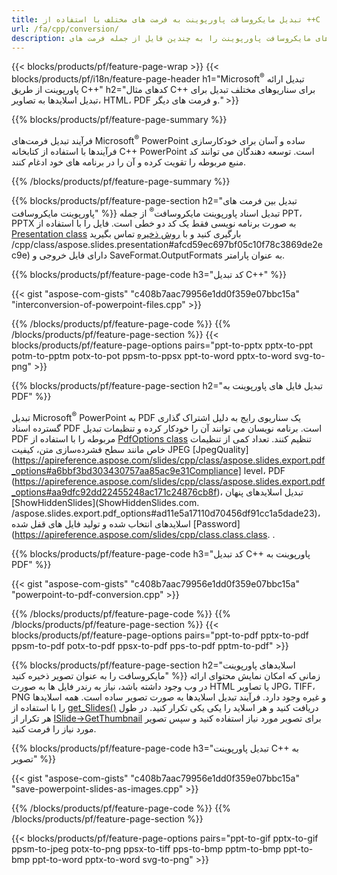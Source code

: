```yaml
---
title: تبدیل مایکروسافت پاورپوینت به فرمت های مختلف با استفاده از ++C
url: /fa/cpp/conversion/
description: اسلایدهای مایکروسافت پاورپوینت را به چندین فایل از جمله فرمت های HTML، PDF و تصویر در برنامه های C++ تبدیل کنید.
---
```


{{< blocks/products/pf/feature-page-wrap >}}
{{< blocks/products/pf/i18n/feature-page-header h1="Microsoft<sup>®</sup> تبدیل ارائه پاورپوینت از طریق C++" h2="کدهای مثال C++ برای سناریوهای مختلف تبدیل برای تبدیل اسلایدها به تصاویر، HTML، PDF و فرمت های دیگر." >}}

{{% blocks/products/pf/feature-page-summary %}}

فرآیند تبدیل فرمت‌های Microsoft<sup>®</sup> PowerPoint ساده و آسان برای خودکارسازی فرآیندها با استفاده از کتابخانه C++ PowerPoint است. توسعه دهندگان می توانند کد منبع مربوطه را تقویت کرده و آن را در برنامه های خود ادغام کنند. 

{{% /blocks/products/pf/feature-page-summary  %}}

{{% blocks/products/pf/feature-page-section  h2="تبدیل بین فرمت های پاورپوینت مایکروسافت" %}}
تبدیل اسناد پاورپوینت مایکروسافت<sup>®</sup> از جمله PPT، PPTX به صورت برنامه نویسی فقط یک کد دو خطی است. فایل را با استفاده از [Presentation class](https://apireference.aspose.com/slides/cpp/class/aspose.slides.presentation) بارگیری کنید و با [روش ذخیره](https://apireference.aspose.com/slides) تماس بگیرید /cpp/class/aspose.slides.presentation#afcd59ec697bf05c10f78c3869de2ec9e) دارای فایل خروجی و SaveFormat.OutputFormats به عنوان پارامتر.

{{% blocks/products/pf/feature-page-code h3="کد تبدیل C++" %}}

{{< gist "aspose-com-gists" "c408b7aac79956e1dd0f359e07bbc15a" "interconversion-of-powerpoint-files.cpp" >}}


{{% /blocks/products/pf/feature-page-code  %}}
{{% /blocks/products/pf/feature-page-section %}}
{{< blocks/products/pf/feature-page-options pairs="ppt-to-pptx pptx-to-ppt potm-to-pptm potx-to-pot ppsm-to-ppsx ppt-to-word pptx-to-word svg-to-png" >}}


{{% blocks/products/pf/feature-page-section  h2="تبدیل فایل های پاورپوینت به PDF" %}}

تبدیل Microsoft<sup>®</sup> PowerPoint به PDF یک سناریوی رایج به دلیل اشتراک گذاری گسترده اسناد PDF است. برنامه نویسان می توانند آن را خودکار کرده و تنظیمات تبدیل PDF مربوطه را با استفاده از [PdfOptions class](https://apireference.aspose.com/slides/cpp/class/aspose.slides.export.pdf_options) تنظیم کنند. تعداد کمی از تنظیمات خاص مانند سطح فشرده‌سازی متن، کیفیت JPEG [JpegQuality](https://apireference.aspose.com/slides/cpp/class/aspose.slides.export.pdf_options#a6bbf3bd303430757aa85ac9e31Compliance] level، PDF (https://apireference.aspose.com/slides/cpp/class/aspose.slides.export.pdf_options#aa9dfc92dd22455248ac171c24876cb8f)، تبدیل اسلایدهای پنهان [ShowHiddenSlides](ShowHiddenSlides.com. /aspose.slides.export.pdf_options#ad11e5a17110d70456df91cc1a5dade23)، اسلایدهای انتخاب شده و تولید فایل های قفل شده [Password](https://apireference.aspose.com/slides/cpp/class.class.class. .

{{% blocks/products/pf/feature-page-code h3="کد تبدیل C++ پاورپوینت به PDF" %}}

{{< gist "aspose-com-gists" "c408b7aac79956e1dd0f359e07bbc15a" "powerpoint-to-pdf-conversion.cpp" >}}

{{% /blocks/products/pf/feature-page-code  %}}
{{% /blocks/products/pf/feature-page-section %}}
{{< blocks/products/pf/feature-page-options pairs="ppt-to-pdf pptx-to-pdf ppsm-to-pdf potx-to-pdf ppsx-to-pdf pps-to-pdf pptm-to-pdf" >}}


{{% blocks/products/pf/feature-page-section  h2="اسلایدهای پاورپوینت مایکروسافت را به عنوان تصویر ذخیره کنید" %}}
زمانی که امکان نمایش محتوای ارائه در وب وجود داشته باشد، نیاز به رندر فایل ها به صورت HTML یا تصاویر JPG، TIFF، PNG و غیره وجود دارد. فرآیند تبدیل اسلایدها به صورت تصویر ساده است. همه اسلایدها را با استفاده از [get_Slides()](https://apireference.aspose.com/slides/cpp/class/aspose.slides.presentation#a9981b38f5a01d9fa5482f05b0a75974c) دریافت کنید و هر اسلاید را یکی یکی تکرار کنید. در طول هر تکرار از [ISlide->GetThumbnail](https://apireference.aspose.com/slides/cpp/class/aspose.slides.i_slide#a7bd377d403ff886232df21351c1fe783) برای تصویر مورد نیاز استفاده کنید و سپس تصویر مورد نیاز را فرمت کنید. 

{{% blocks/products/pf/feature-page-code h3="تبدیل پاورپوینت C++ به تصویر" %}}

{{< gist "aspose-com-gists" "c408b7aac79956e1dd0f359e07bbc15a" "save-powerpoint-slides-as-images.cpp" >}}

{{% /blocks/products/pf/feature-page-code %}}
{{% /blocks/products/pf/feature-page-section %}}

{{< blocks/products/pf/feature-page-options pairs="ppt-to-gif pptx-to-gif ppsm-to-jpeg potx-to-png ppsx-to-tiff pps-to-bmp pptm-to-bmp ppt-to-bmp ppt-to-word pptx-to-word svg-to-png" >}}